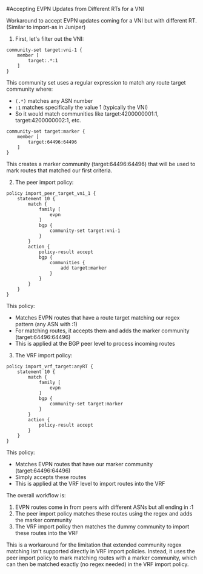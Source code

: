 #Accepting EVPN Updates from Different RTs for a VNI

Workaround to accept EVPN updates coming for a VNI but with different RT. (Similar to import-as in Juniper)

1. First, let's filter out the VNI:

```
community-set target:vni-1 {
    member [
        target:.*:1
    ]
}
```
This community set uses a regular expression to match any route target community where:
- `(.*)` matches any ASN number
- `:1` matches specifically the value 1 (typically the VNI)
- So it would match communities like target:4200000001:1, target:4200000002:1, etc.

```
community-set target:marker {
    member [
        target:64496:64496
    ]
}
```
This creates a marker community (target:64496:64496) that will be used to mark routes that matched our first criteria.

2. The peer import policy:
```
policy import_peer_target_vni_1 {
    statement 10 {
        match {
            family [
                evpn
            ]
            bgp {
                community-set target:vni-1
            }
        }
        action {
            policy-result accept
            bgp {
                communities {
                    add target:marker
                }
            }
        }
    }
}
```
This policy:
- Matches EVPN routes that have a route target matching our regex pattern (any ASN with :1)
- For matching routes, it accepts them and adds the marker community (target:64496:64496)
- This is applied at the BGP peer level to process incoming routes

3. The VRF import policy:
```
policy import_vrf_target:anyRT {
    statement 10 {
        match {
            family [
                evpn
            ]
            bgp {
                community-set target:marker
            }
        }
        action {
            policy-result accept
        }
    }
}
```
This policy:
- Matches EVPN routes that have our marker community (target:64496:64496)
- Simply accepts these routes
- This is applied at the VRF level to import routes into the VRF

The overall workflow is:
1. EVPN routes come in from peers with different ASNs but all ending in :1
2. The peer import policy matches these routes using the regex and adds the marker community
3. The VRF import policy then matches the dummy community to import these routes into the VRF

This is a workaround for the limitation that extended community regex matching isn't supported directly in VRF import policies. Instead, it uses the peer import policy to mark matching routes with a marker community, which can then be matched exactly (no regex needed) in the VRF import policy.
